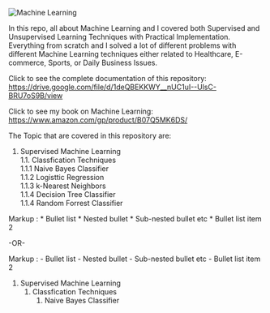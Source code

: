 ![Machine Learning](https://pbs.twimg.com/media/FdM-qm1WQAAWN6b?format=jpg&name=medium)

In this repo, all about Machine Learning and I covered both Supervised and Unsupervised Learning Techniques with Practical Implementation. Everything from scratch and I solved a lot of different problems with different Machine Learning techniques either related to Healthcare, E-commerce, Sports, or Daily Business Issues.

Click to see the complete documentation of this repository: <br>
https://drive.google.com/file/d/1deQBEKKWY__nUC1uI--UlsC-BRU7oS9B/view

Click to see my book on Machine Learning: <br>
https://www.amazon.com/gp/product/B07Q5MK6DS/

The Topic that are covered in this repository are:
1. Supervised Machine Learning <br>
    1.1. Classfication Techniques <br>
                   1.1.1 Naive Bayes Classifier <br>
                   1.1.2 Logisttic Regression <br>
             1.1.3 k-Nearest Neighbors <br>
             1.1.4 Decision Tree Classifier <br>
             1.1.4 Random Forrest Classifier <br>
             
  Markup : * Bullet list
              * Nested bullet
                  * Sub-nested bullet etc
          * Bullet list item 2

-OR-

 Markup : - Bullet list
              - Nested bullet
                  - Sub-nested bullet etc
          - Bullet list item 2 










1. Supervised Machine Learning <br>
    1. Classfication Techniques <br>
        1. Naive Bayes Classifier 
                









